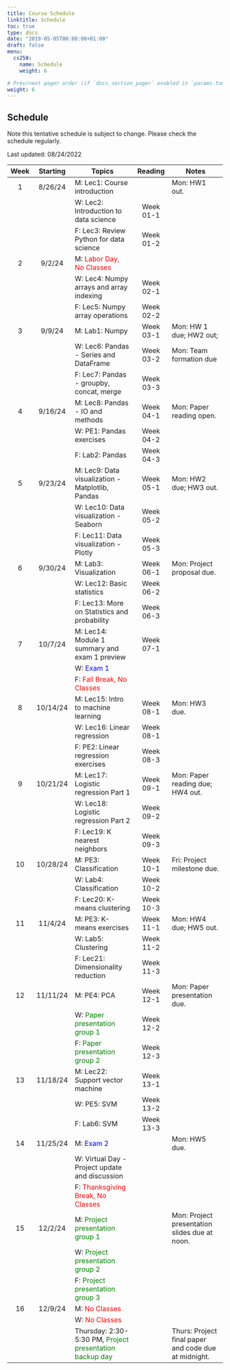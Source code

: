 ```yaml
---
title: Course Schedule
linktitle: Schedule
toc: true
type: docs
date: "2019-05-05T00:00:00+01:00"
draft: false
menu:
  cs250:
    name: Schedule
    weight: 6

# Prev/next pager order (if `docs_section_pager` enabled in `params.toml`)
weight: 6
---
```


## Schedule

Note this tentative schedule is subject to change. Please check the schedule regularly.

Last updated: 08/24/2022

| Week | Starting |                          Topics                         |  Reading  |                         Notes                        |
|:----:|:--------:|---------------------------------------------------------|:---------:|------------------------------------------------------|
|   1  |  8/26/24 | M: Lec1: Course introduction                            |           | Mon: HW1 out.                                        |
|      |          | W: Lec2: Introduction to data science                   | Week 01-1 |                                                      |
|      |          | F: Lec3: Review Python for data science                 | Week 01-2 |                                                      |
|   2  |  9/2/24  | M: <span style="color:red;">Labor Day, No Classes</span>|           |                                                      |
|      |          | W: Lec4: Numpy arrays and array indexing                | Week 02-1 |                                                      |
|      |          | F: Lec5: Numpy array operations                         | Week 02-2 |                                                      |
|   3  |  9/9/24  | M: Lab1: Numpy                                          | Week 03-1 | Mon: HW 1 due; HW2 out;                              |
|      |          | W: Lec6: Pandas - Series and DataFrame                  | Week 03-2 | Mon: Team formation due                              |
|      |          | F: Lec7: Pandas - groupby, concat, merge                | Week 03-3 |                                                      |
|   4  |  9/16/24 | M: Lec8: Pandas - IO and methods                        | Week 04-1 | Mon: Paper reading open.                             |
|      |          | W: PE1: Pandas exercises                                | Week 04-2 |                                                      |
|      |          | F: Lab2: Pandas                                         | Week 04-3 |                                                      |
|   5  |  9/23/24 | M: Lec9: Data visualization - Matplotlib, Pandas        | Week 05-1 | Mon: HW2 due; HW3 out.                               |
|      |          | W: Lec10: Data visualization - Seaborn                  | Week 05-2 |                                                      |
|      |          | F: Lec11: Data visualization - Plotly                   | Week 05-3 |                                                      |
|   6  |  9/30/24 | M: Lab3: Visualization                                  | Week 06-1 | Mon: Project proposal due.                           |
|      |          | W: Lec12: Basic statistics                              | Week 06-2 |                                                      |
|      |          | F: Lec13: More on Statistics and probability            | Week 06-3 |                                                      |
|   7  |  10/7/24 | M: Lec14: Module 1 summary and exam 1 preview           | Week 07-1 |                                                      |
|      |          | W: <span style="color:blue;">Exam 1</span>              |           |                                                      |
|      |          | F: <span style="color:red;">Fall Break, No Classes</span>|           |                                                      |
|   8  | 10/14/24 | M: Lec15: Intro to machine learning                     | Week 08-1 | Mon: HW3 due.                                        |
|      |          | W: Lec16: Linear regression                             | Week 08-1 |                                                      |
|      |          | F: PE2: Linear regression exercises                     | Week 08-3 |                                                      |
|   9  | 10/21/24 | M: Lec17: Logistic regression Part 1                    | Week 09-1 | Mon: Paper reading due; HW4 out.                     |
|      |          | W: Lec18: Logistic regression Part 2                    | Week 09-2 |                                                      |
|      |          | F: Lec19: K nearest neighbors                           | Week 09-3 |                                                      |
|  10  | 10/28/24 | M: PE3: Classification                                  | Week 10-1 | Fri: Project milestone due.                          |
|      |          | W: Lab4: Classification                                 | Week 10-2 |                                                      |
|      |          | F: Lec20: K-means clustering                            | Week 10-3 |                                                      |
|  11  |  11/4/24 | M: PE3: K-means exercises                               | Week 11-1 | Mon: HW4 due; HW5 out.                               |
|      |          | W: Lab5: Clustering                                     | Week 11-2 |                                                      |
|      |          | F: Lec21: Dimensionality reduction                      | Week 11-3 |                                                      |
|  12  | 11/11/24 | M: PE4: PCA                                             | Week 12-1 | Mon: Paper presentation due.                         |
|      |          | W: <span style="color:green;">Paper presentation group 1</span>  | Week 12-2 |                                                      |
|      |          | F: <span style="color:green;">Paper presentation group 2</span>  | Week 12-3 |                                                      |
|  13  | 11/18/24 | M: Lec22: Support vector machine                        | Week 13-1 |                                                      |
|      |          | W: PE5: SVM                                             | Week 13-2 |                                                      |
|      |          | F: Lab6: SVM                                            | Week 13-3 |                                                      |
|  14  | 11/25/24 | M: <span style="color:blue;">Exam 2</span>              |           | Mon: HW5 due.                                        |
|      |          | W: Virtual Day - Project update and discussion          |           |                                                      |
|      |          | F: <span style="color:red;">Thanksgiving Break, No Classes</span>|           |                                                      |
|  15  |  12/2/24 | M: <span style="color:green;">Project presentation group 1</span> |           | Mon: Project presentation slides due at noon.        |
|      |          | W: <span style="color:green;">Project presentation group 2</span> |           |                                                      |
|      |          | F: <span style="color:green;">Project presentation group 3</span> |           |                                                      |
|  16  |  12/9/24 | M: <span style="color:red;">No Classes</span>           |           |                                                      |
|      |          | W: <span style="color:red;">No Classes</span>           |           |                                                      |
|      |          | Thursday: 2:30-5:30 PM, <span style="color:green;">Project presentation backup day</span> |           | Thurs: Project final paper and code due at midnight. |

